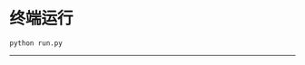 # 终端运行

```shell
python run.py
```
**************************************************************************************************************************************************************************************************************************************************************************************************************************************************************************************************************************************************************************************************************************************************************************************